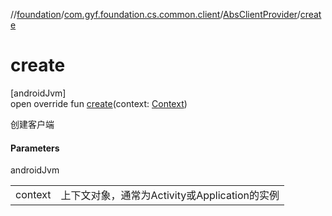 //[foundation](../../../index.md)/[com.gyf.foundation.cs.common.client](../index.md)/[AbsClientProvider](index.md)/[create](create.md)

# create

[androidJvm]\
open override fun [create](create.md)(context: [Context](https://developer.android.com/reference/kotlin/android/content/Context.html))

创建客户端

#### Parameters

androidJvm

| | |
|---|---|
| context | 上下文对象，通常为Activity或Application的实例 |